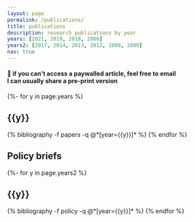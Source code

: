 ```yaml
---
layout: page
permalink: /publications/
title: publications
description: research publications by year
years: [2021, 2019, 2018, 2008]
years2: [2017, 2014, 2013, 2012, 2008, 2009]
nav: true
---
```


#### :pushpin: if you can't access a paywalled article, feel free to email <br> I can usually share a pre-print version

<!-- [**Working papers** :arrow_heading_down:](#projects) -->
<!-- _pages/publications.md -->
<div class="publications">

{%- for y in page.years %}
  <h2 class="year">{{y}}</h2>
  {% bibliography -f papers -q @*[year={{y}}]* %}
{% endfor %}

</div>

## Policy briefs

<div class="publications">

{%- for y in page.years2 %}
  <h2 class="year">{{y}}</h2>
  {% bibliography -f policy -q @*[year={{y}}]* %}
{% endfor %}

</div>
